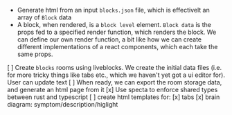 - Generate html from an input `blocks.json` file, which is effectivelt an array of `Block` data
- A block, when rendered, is a `block level` element.  `Block data` is the props fed to a specified
render function, which renders the block. We can define our own render function, a bit like how we 
can create different implementations of a react components, which each take the same props.



[ ] Create `blocks` rooms using liveblocks. We create the initial data files (i.e. for more tricky things like tabs etc., which we haven't
    yet got a ui editor for). User can update text
[ ] When ready, we can export the room storage data, and generate an html page from it
[x] Use specta to enforce shared types between rust and typescript
[ ] create html templates for:
        [x] tabs
        [x] brain diagram: symptom/description/higlight
        

        


